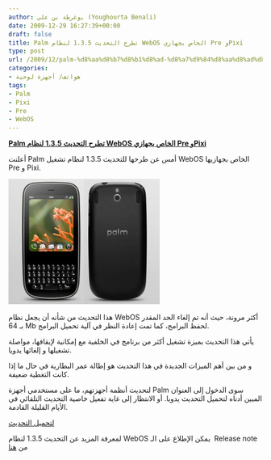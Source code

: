 ```yaml
---
author: يوغرطة بن علي (Youghourta Benali)
date: 2009-12-29 16:27:39+00:00
draft: false
title: Palm تطرح التحديث 1.3.5 لنظام WebOS الخاص بجهازي Pre وPixi
type: post
url: /2009/12/palm-%d8%aa%d8%b7%d8%b1%d8%ad-%d8%a7%d9%84%d8%aa%d8%ad%d8%af%d9%8a%d8%ab-1-3-5-%d9%84%d9%86%d8%b8%d8%a7%d9%85-webos-%d8%a7%d9%84%d8%ae%d8%a7%d8%b5-%d8%a8%d8%ac%d9%87%d8%a7%d8%b2%d9%8a-pre-%d9%88pixi/
categories:
- هواتف/ أجهزة لوحية
tags:
- Palm
- Pixi
- Pre
- WebOS
---
```


[**Palm تطرح التحديث 1.3.5 لنظام WebOS الخاص بجهازي Pre وPixi**](https://www.it-scoop.com/2009/12/palm-%d8%aa%d8%b7%d8%b1%d8%ad-%d8%a7%d9%84%d8%aa%d8%ad%d8%af%d9%8a%d8%ab-1-3-5-%d9%84%d9%86%d8%b8%d8%a7%d9%85-webos-%d8%a7%d9%84%d8%ae%d8%a7%d8%b5-%d8%a8%d8%ac%d9%87%d8%a7%d8%b2%d9%8a-pre-%d9%88pixi/)


أعلنت Palm أمس عن طرحها للتحديث 1.3.5 لنظام تشغيل WebOS الخاص بجهازيها Pre و Pixi.

[![](palm_pixi-300x248.jpg)
](https://www.it-scoop.com/2009/12/palm-%d8%aa%d8%b7%d8%b1%d8%ad-%d8%a7%d9%84%d8%aa%d8%ad%d8%af%d9%8a%d8%ab-1-3-5-%d9%84%d9%86%d8%b8%d8%a7%d9%85-webos-%d8%a7%d9%84%d8%ae%d8%a7%d8%b5-%d8%a8%d8%ac%d9%87%d8%a7%d8%b2%d9%8a-pre-%d9%88pixi/)

هذا التحديث من شأنه أن يجعل نظام WebOS أكثر مرونة، حيث أنه تم إلغاء الحد المقدر بـ 64 Mb لحفظ البرامج، كما تمت إعادة النظر في آلية تحميل البرامج.

يأتي هذا التحديث بميزة تشغيل أكثر من برنامج في الخلفية مع إمكانية لإيقافها، مواصلة تشغيلها و إلغائها يدويا.

و من بين أهم الميزات الجديدة في هذا التحديث هو إطالة عمر البطارية في حال ما إذا كانت التغطية ضعيفة.

لتحديث أنظمة أجهزتهم، ما على مستخدمي أجهزة Palm سوى الدخول إلى العنوان المبين أدناه لتحميل التحديث يدويا. أو الانتظار إلى غاية تفعيل خاصية التحديث التلقائي في الأيام القليلة القادمة.

[لتحميل التحديث](http://kb.palm.com/wps/portal/kb/na/pre/p100eww/sprint/solutions/article/50607_en.html)

لمعرفة المزيد عن التحديث 1.3.5 لنظام WebOS يمكن الإطلاع على الـ  Release note من [هنا](http://kb.palm.com/wps/portal/kb/na/pre/p100eww/sprint/solutions/article/50607_en.html#135)
